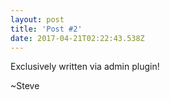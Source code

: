 ```yaml
---
layout: post
title: 'Post #2'
date: 2017-04-21T02:22:43.538Z
---
```

Exclusively written via admin plugin!

\~Steve
